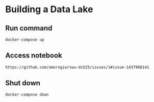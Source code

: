 # Building a Data Lake

## Run command
```sh
docker-compose up
```
## Access notebook
```sh
https://github.com/amorngie/swu-ds525/issues/1#issue-1437968141
```
## Shut down
```sh
docker-compose down
```
